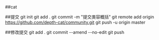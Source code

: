 ##cat

##提交
git init
git add .
git commit -m "提交类容概括"
git remote add origin https://github.com/depth-cat/community.git
git push -u origin master

##修改提交
git add .
git commit --amend --no-edit
git push
